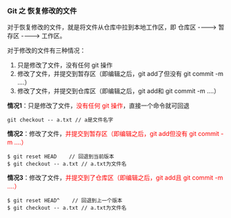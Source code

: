 ### Git 之 恢复修改的文件

对于恢复修改的文件，就是将文件从仓库中拉到本地工作区，即 仓库区 ----> 暂存区 ----> 工作区。

对于修改的文件有三种情况：

1. 只是修改了文件，没有任何 git 操作
2. 修改了文件，并提交到暂存区（即编辑之后，git add了但没有 git commit -m ....）
3. 修改了文件，并提交到仓库区（即编辑之后，git add和 git commit -m ....）

**情况1**：只是修改了文件，<font color="red">没有任何 git 操作</font>，直接一个命令就可回退
````
git checkout -- a.txt // a是文件名字
````
**情况2**：修改了文件，<font color="red">并提交到暂存区（即编辑之后，git add但没有 git commit -m ....）</font>
````
$ git reset HEAD    // 回退到当前版本
$ git checkout -- a.txt // a.txt为文件名
````
**情况3**：修改了文件，<font color="red">并提交到了仓库区（即编辑之后，git add且 git commit -m ....）</font>
````
$ git reset HEAD^    // 回退到上一个版本
$ git checkout -- a.txt // a.txt为文件名
````
